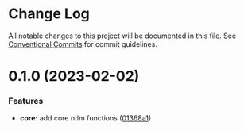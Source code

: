 # Change Log

All notable changes to this project will be documented in this file.
See [Conventional Commits](https://conventionalcommits.org) for commit guidelines.

# 0.1.0 (2023-02-02)

### Features

-   **core:** add core ntlm functions ([01368a1](https://github.com/skrtheboss/node-ntlm/commit/01368a15f2249c0fe6b8913d022771c4d41f629f))
